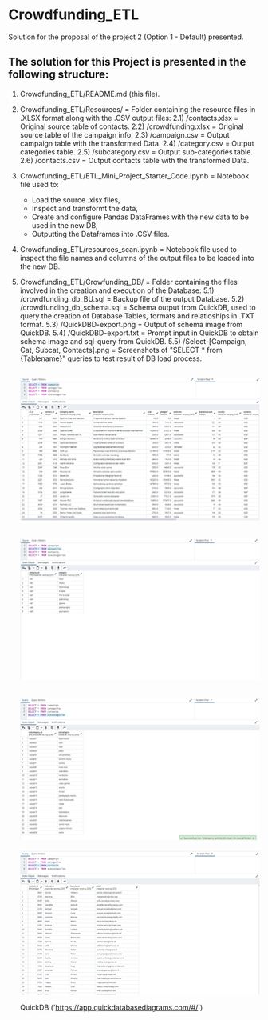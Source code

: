 # Crowdfunding_ETL

Solution for the proposal of the project 2 (Option 1 - Default) presented.


## The solution for this Project is presented in the following structure:

1) Crowdfunding_ETL/README.md (this file).

2) Crowdfunding_ETL/Resources/ = Folder containing the resource files in .XLSX format along with the .CSV output files:
    2.1) /contacts.xlsx = Original source table of contacts.
    2.2) /crowdfunding.xlsx = Original source table of the campaign info.
    2.3) /campaign.csv = Output campaign table with the transformed Data.
    2.4) /category.csv = Output categories table.
    2.5) /subcategory.csv = Output sub-categories table.
    2.6) /contacts.csv = Output contacts table with the transformed Data.

3) Crowdfunding_ETL/ETL_Mini_Project_Starter_Code.ipynb = Notebook file used to:
    - Load the source .xlsx files,
    - Inspect and transformt the data,
    - Create and configure Pandas DataFrames with the new data to be used in the new DB,
    - Outputting the Dataframes into .CSV files.

4) Crowdfunding_ETL/resources_scan.ipynb = Notebook file used to inspect the file names and columns of the output files to be loaded into the new DB.

5) Crowdfunding_ETL/Crowfunding_DB/ = Folder containing the files involved in the creation and execution of the Database:
    5.1) /crowdfunding_db_BU.sql = Backup file of the output Database.
    5.2) /crowdfunding_db_schema.sql = Schema output from QuickDB, used to query the creation of Database Tables, formats and relatioships in .TXT format.
    5.3) /QuickDBD-export.png = Output of schema image from QuickDB.
    5.4) /QuickDBD-export.txt = Prompt input in QuickDB to obtain schema image and sql-query from QuickDB.
    5.5) /Select-[Campaign, Cat, Subcat, Contacts].png = Screenshots of "SELECT * from {Tablename}" queries to test result of DB load process.

    ![campaign](/Crowfunding_DB/Select-Campaign.png)
    ---
    ![cat](/Crowfunding_DB/Select-Cat.png)
    ---
    ![subcat](/Crowfunding_DB/Select-Subcat.png)
    ---
    ![contacts](/Crowfunding_DB/Select-Contacts.png)

    QuickDB ('https://app.quickdatabasediagrams.com/#/')






